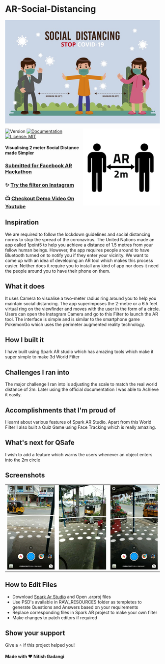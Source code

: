 # AR-Social-Distancing
![](https://github.com/NitishGadangi/AR-Social-Distancing/blob/master/header.jpg?raw=true)

<img alt="LOGO" align="right" height="250" src="logo.png" />
<p>
  <img alt="Version" src="https://img.shields.io/badge/version-1.0-blue.svg?cacheSeconds=2592000" />
  <a href="adsasd" target="_blank">
    <img alt="Documentation" src="https://img.shields.io/badge/documentation-yes-brightgreen.svg" />
  </a>
  <a href="#" target="_blank">
    <img alt="License: MIT" src="https://img.shields.io/badge/License-MIT-yellow.svg" />
  </a>
</p>

#### Visualising 2 meter Social Distance made Simpler

### [Submitted for Facebook AR Hackathon]()

### ✨ [Try the filter on Instagram](https://www.instagram.com/ar/1555168924639277/?ch=YzhiOTcwODc5MjNlNzI3YWRlMmFjNDQ5ZjZmYTljY2I%3D)

### 📺 [Checkout Demo Video On Youtube](https://youtu.be/mKHreExFdK4)

## Inspiration
We are required to follow the lockdown guidelines and social distancing norms to stop the spread of the coronavirus. The United Nations made an app called 1point5 to help you achieve a distance of 1.5 metres from your fellow human beings. However, the app requires people around to have Bluetooth turned on to notify you if they enter your vicinity. We want to come up with an idea of developing an AR tool which makes this process easier. Neither does it require you to install any kind of app nor does it need the people around you to have their phone on them.

## What it does
It uses Camera to visualise a two-meter radius ring around you to help you maintain social distancing. The app superimposes the 2-metre or a 6.5 feet virtual ring on the viewfinder and moves with the user in the form of a circle. Users can open the Instagram Camera and go to this Filter to launch the AR tool. The interface is simple and is similar to the smartphone game PokemonGo which uses the perimeter augmented reality technology.

## How I built it
I have built using Spark AR studio which has amazing tools which make it super simple to make 3d World Filter

## Challenges I ran into
The major challenge I ran into is adjusting the scale to match the real world distance of 2m. Later using the official documentation I was able to Achieve it easily.

## Accomplishments that I'm proud of
I learnt about various features of Spark AR Studio. Apart from this World Filter I also built a Quiz Game using Face Tracking which is really amazing.

## What's next for QSafe
I wish to add a feature which warns the users whenever an object enters into the 2m circle


## Screenshots
<table>
    <tr>
     <td><kbd><img src="./screenshots/one.jpeg"></kbd></td>
     <td><kbd><img src="./screenshots/two.jpeg"></kbd></td>
     <td><kbd><img src="./screenshots/three.jpeg"></kbd></td>
    </tr>
</table>

## How to Edit Files

* Download [Spark Ar Studio](https://sparkar.facebook.com/ar-studio/) and Open .arproj files
* Use PSD's available in RAW_RESOURCES folder as templetes to generate Questions and Answers based on your requirements
* Replace corresponding files in Spark AR project to make your own filter
* Make changes to patch editors if required

## Show your support

Give a ⭐️ if this project helped you!


 **Made with ❤ Nitish Gadangi**

